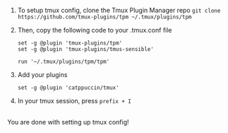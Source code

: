1. To setup tmux config, clone the Tmux Plugin Manager repo
  ``git clone https://github.com/tmux-plugins/tpm ~/.tmux/plugins/tpm``

2. Then, copy the following code to your .tmux.conf file
   ```
   set -g @plugin 'tmux-plugins/tpm'
   set -g @plugin 'tmux-plugins/tmus-sensible'
      
   run '~/.tmux/plugins/tpm/tpm'
   ```
   
3. Add your plugins
   ```
   set -g @plugin 'catppuccin/tmux'
   ```
4. In your tmux session, press ``prefix + I``
<br>
  You are done with setting up tmux config!
